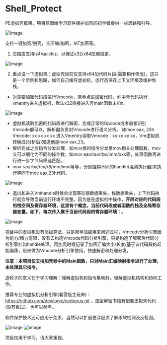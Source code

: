 # Shell_Protect

PE虚拟壳框架，项目意图给学习软件保护加壳的初学者提供一些思路和引导。

![image](https://github.com/TimelifeCzy/Shell_Protect/blob/main/readmepng/dlg.png)

支持一键加壳/脱壳，全压缩/加密，IAT加密等。

1. 压缩库支持lz4/quicklz，以保证x32/x64压缩稳定。

![image](https://github.com/TimelifeCzy/Shell_Protect/blob/main/readmepng/1.png)

2. 重点说一下虚拟机：虚拟壳目前仅支持x64加代码片段(需要稍作修改)，这只是一个示例和思路，如何自己编写虚拟机，运行态保存上下文环境及维护堆栈。

- 对需要加密代码段进行Vmcode，简单点说加密代码，dll中壳代码执行vmentry进入虚拟机，默认x32直接进入壳main函数未Vm。

![image](https://github.com/TimelifeCzy/Shell_Protect/blob/main/readmepng/4.png)

- 虚拟机读取加密的代码段进行解密，变成正常的Opcode或者直接识别Vmcode都可以，解析器负责对Vmcode进行语义分析。 如mov eax, 23h  Vmcode: xx xx xx xx 进入Vmentry读取Vmcode：xx xx xx xx，Vm虚拟机转换成(分析后)知道他是mov eax,23。
- 解析完成之后指令分发处理，如mov类的指令分发至mov相关处理函数，mov又可以细化为不同的操作数，如mov eax/rax/rbx/imm/xxx等，处理函数再进行进一步字节码筛选匹配。
- mov rax/rbx/rcx/r8/mm/imm等等，分别挂钩不同的handle(混淆执行器)来执行等同于mov eax,23h代码。

![image](https://github.com/TimelifeCzy/Shell_Protect/blob/main/readmepng/2.png)

- 退出和进入Vmhandle时候会出现寄存器数据丢失，栈数据丢失，上下代码执行就会导致当前运行环境不完整。因为是在虚拟机中操作，**开辟对应的代码段的栈空间及寄存器环境，这里有个概念，当前代码段或者函数的栈及全局寄存器变量。如下，每次传入属于当前代码段的寄存器环境：**。

![image](https://github.com/TimelifeCzy/Shell_Protect/blob/main/readmepng/3.png)

项目中的虚拟机没有高级算法，只是简单加密用来阐述过程，Vmcode分析引擎因为能力/精力有限，没有去构造Vmcode代码分析引擎，只是构造了解密后代码分析引擎挂钩handle处理。再加壳时候记录了加密汇编大小/长度/基于该代码段的起始偏移，用来做为Vmcode分析引擎使用，快速解密和处理分发。

**注意：本项目仅支持加壳器中的Main函数，只对Main汇编映射指令进行了处理，未处理其它指令。**

造轮子的意义在于学习理解：理解虚拟机和指令集映射，理解虚拟机结构和协同工作。

推荐专业的虚拟机分析引擎(看雪版主玩命)： https://github.com/devilogic/cerberus.git ，加密解密书籍有配套虚拟壳代码(没有看过)，也可以参考。

软件保护技术还可应用于免杀，当然可以扩展更深层次了解杀软检测及反检测。

![image](https://github.com/TimelifeCzy/Shell_Protect/blob/main/readmepng/5.png)
![image](https://github.com/TimelifeCzy/Shell_Protect/blob/main/readmepng/6.png)

项目仅用于学习，请大家重视。
